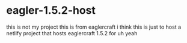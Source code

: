 # eagler-1.5.2-host
this is not my project this is from eaglercraft i think this is just to host a netlify project that hosts eaglercraft 1.5.2 for uh yeah
